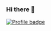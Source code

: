 ### Hi there 👋
[![Profile badge](https://www.codewars.com/users/gigabyte1511/badges/large)](https://www.codewars.com/users/gigabyte1511)

<!--
**gigabyte1511/gigabyte1511** is a ✨ _special_ ✨ repository because its `README.md` (this file) appears on your GitHub profile.

- 🔭 I’m currently working on ...
- 🌱 I’m currently learning ...
- 👯 I’m looking to collaborate on ...
- 🤔 I’m looking for help with ...
- 💬 Ask me about ...
- 📫 How to reach me: ...
- 😄 Pronouns: ...
- ⚡ Fun fact: ...
-->
